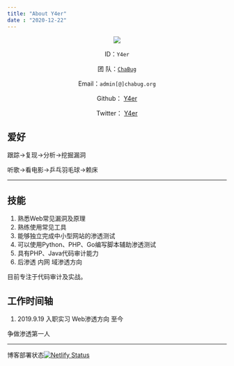```yaml
---
title: "About Y4er"
date : "2020-12-22"
---
```


<center>

![](https://avatars2.githubusercontent.com/u/40487319?s=150&u=23c0811bda6a59e50a12d550554ab46ee41ecee4&v=4)

ID：`Y4er`

团  队：[`ChaBug`](http://www.chabug.org/)

Email：`admin[@]chabug.org`

Github：  [Y4er](http://github.com/Y4er)

Twitter：  [Y4er](https://twitter.com/Y4er_ChaBug)


</center>

## 爱好

跟踪->复现->分析->挖掘漏洞

听歌->看电影->乒乓羽毛球->赖床

---

## 技能

1. 熟悉Web常见漏洞及原理
2. 熟练使用常见工具
3. 能够独立完成中小型网站的渗透测试
4. 可以使用Python、PHP、Go编写脚本辅助渗透测试
5. 具有PHP、Java代码审计能力
6. 后渗透 内网 域渗透方向

目前专注于代码审计及实战。

## 工作时间轴

1. 2019.9.19 入职实习 Web渗透方向 至今

争做渗透第一人

---

博客部署状态[![Netlify Status](https://api.netlify.com/api/v1/badges/63ca25df-b97f-42f0-b0a9-eaa4f8161b49/deploy-status)](https://app.netlify.com/sites/y4er/deploys)